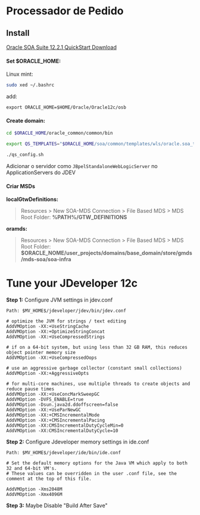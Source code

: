 # Processador de Pedido

## Install
[Oracle SOA Suite 12.2.1 QuickStart Download](http://www.oracle.com/technetwork/middleware/soasuite/downloads/soasuite1221-quickstartdownload-3050431.html)

#### Set $ORACLE_HOME:

Linux mint:

```bash
sudo xed ~/.bashrc
```
add:
```
export ORACLE_HOME=$HOME/Oracle/Oracle12c/osb
```

#### Create domain:


```bash
cd $ORACLE_HOME/oracle_common/common/bin

export QS_TEMPLATES="$ORACLE_HOME/soa/common/templates/wls/oracle.soa_template.jar, $ORACLE_HOME/osb/common/templates/wls/oracle.osb_template.jar"

./qs_config.sh

```

Adicionar o servidor como `JBpelStandaloneWebLogicServer` no ApplicationServers do JDEV

#### Criar MSDs
**localGtwDefinitions:**

> Resources > New SOA-MDS Connection > File Based MDS > MDS Root Folder: **%PATH%/GTW_DEFINITIONS**

**oramds:**

> Resources > New SOA-MDS Connection > File Based MDS > MDS Root Folder: **$ORACLE_NOME/user_projects/domains/base_domain/store/gmds/mds-soa/soa-infra**


# Tune your JDeveloper 12c

**Step 1:** Configure JVM settings in jdev.conf

    Path: $MV_HOME$/jdeveloper/jdev/bin/jdev.conf

```
# optimize the JVM for strings / text editing
AddVMOption -XX:+UseStringCache
AddVMOption -XX:+OptimizeStringConcat
AddVMOption -XX:+UseCompressedStrings

# if on a 64-bit system, but using less than 32 GB RAM, this reduces object pointer memory size
AddVMOption -XX:+UseCompressedOops

# use an aggressive garbage collector (constant small collections)
AddVMOption -XX:+AggressiveOpts

# for multi-core machines, use multiple threads to create objects and reduce pause times
AddVMOption -XX:+UseConcMarkSweepGC
AddVMOption -DVFS_ENABLE=true
AddVMOption -Dsun.java2d.ddoffscreen=false
AddVMOption -XX:+UseParNewGC
AddVMOption -XX:+CMSIncrementalMode
AddVMOption -XX:+CMSIncrementalPacing
AddVMOption -XX:CMSIncrementalDutyCycleMin=0
AddVMOption -XX:CMSIncrementalDutyCycle=10
```

**Step 2:** Configure Jdeveloper memory settings in ide.conf

    Path: $MV_HOME$/jdeveloper/ide/bin/ide.conf

```
# Set the default memory options for the Java VM which apply to both 32 and 64-bit VM's.
# These values can be overridden in the user .conf file, see the comment at the top of this file.

AddVMOption -Xms2048M
AddVMOption -Xmx4096M
```

**Step 3:** Maybe Disable "Build After Save"


